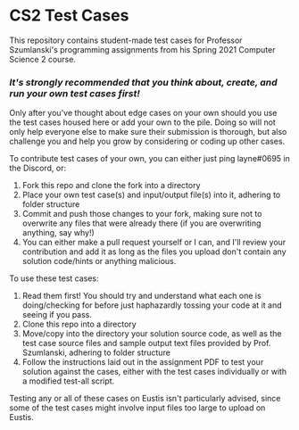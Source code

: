 # CS2 Test Cases
This repository contains student-made test cases for Professor Szumlanski's programming assignments from his Spring 2021 Computer Science 2 course.

### ***It's strongly recommended that you think about, create, and run your own test cases first!***  
Only after you've thought about edge cases on your own should you use the test cases housed here or add your own to the pile. Doing so will not only help everyone else to make sure their submission is thorough, but also challenge you and help you grow by considering or coding up other cases. 

To contribute test cases of your own, you can either just ping layne#0695 in the Discord, or:
1. Fork this repo and clone the fork into a directory
2. Place your own test case(s) and input/output file(s) into it, adhering to folder structure
3. Commit and push those changes to your fork, making sure not to overwrite any files that were already there (if you are overwriting anything, say why!)
5. You can either make a pull request yourself or I can, and I'll review your contribution and add it as long as the files you upload don't contain any solution code/hints or anything malicious.

To use these test cases:
1. Read them first! You should try and understand what each one is doing/checking for before just haphazardly tossing your code at it and seeing if you pass.
2. Clone this repo into a directory
3. Move/copy into the directory your solution source code, as well as the test case source files and sample output text files provided by Prof. Szumlanski, adhering to folder structure
4. Follow the instructions laid out in the assignment PDF to test your solution against the cases, either with the test cases individually or with a modified test-all script.

Testing any or all of these cases on Eustis isn't particularly advised, since some of the test cases might involve input files too large to upload on Eustis.
